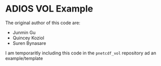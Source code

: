 # ADIOS VOL Example

The original author of this code are: 

- Junmin Gu
- Quincey Koziol
- Suren Bynasare

I am temporaritly including this code in the `pnetcdf_vol` repository ad an example/template
